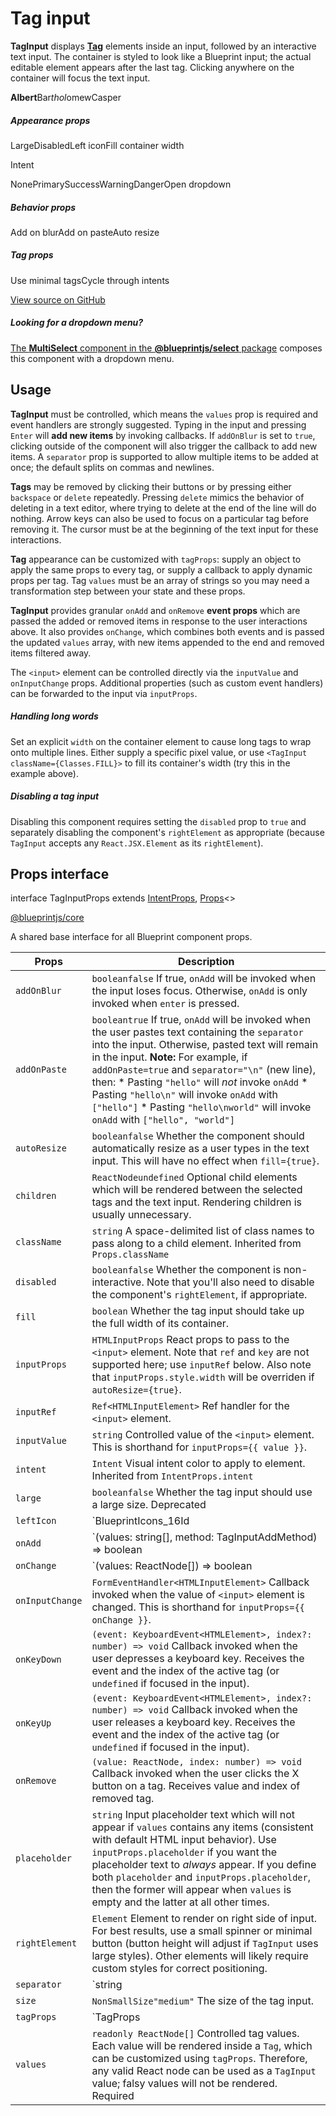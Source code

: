 # Tag input

**TagInput** displays [**Tag**](#core/components/tag) elements inside an input, followed by an interactive text input.
The container is styled to look like a Blueprint input; the actual editable element appears after the last tag.
Clicking anywhere on the container will focus the text input.

**Albert**Bar*thol*omewCasper

##### Appearance props

LargeDisabledLeft iconFill container width

Intent 

NonePrimarySuccessWarningDangerOpen dropdown

##### Behavior props

Add on blurAdd on pasteAuto resize

##### Tag props

Use minimal tagsCycle through intents

[View source on GitHub](https://github.com/palantir/blueprint/blob/develop/packages/docs-app/src/examples/core-examples/tagInputExample.tsx)

##### Looking for a dropdown menu?

[The **MultiSelect** component in the **@blueprintjs/select** package](#select/multi-select)
composes this component with a dropdown menu.

## Usage

**TagInput** must be controlled, which means the `values` prop is required and event handlers are strongly suggested.
Typing in the input and pressing `Enter` will **add new items** by invoking callbacks. If `addOnBlur` is
set to `true`, clicking outside of the component will also trigger the callback to add new items. A `separator` prop is
supported to allow multiple items to be added at once; the default splits on commas and newlines.

**Tags** may be removed by clicking their  buttons or by pressing
either `backspace` or `delete` repeatedly. Pressing `delete` mimics the behavior of deleting
in a text editor, where trying to delete at the end of the line will do nothing. Arrow keys can also be used to focus
on a particular tag before removing it. The cursor must be at the beginning of the text input for these interactions.

**Tag** appearance can be customized with `tagProps`: supply an object to apply the same props to every tag, or supply
a callback to apply dynamic props per tag. Tag `values` must be an array of strings so you may need a transformation
step between your state and these props.

**TagInput** provides granular `onAdd` and `onRemove` **event props** which are passed the added or removed items in
response to the user interactions above. It also provides `onChange`, which combines both events and is passed the
updated `values` array, with new items appended to the end and removed items filtered away.

The `<input>` element can be controlled directly via the `inputValue` and `onInputChange` props. Additional properties
(such as custom event handlers) can be forwarded to the input via `inputProps`.

##### Handling long words

Set an explicit `width` on the container element to cause long tags to wrap onto multiple lines.
Either supply a specific pixel value, or use `<TagInput className={Classes.FILL}>`
to fill its container's width (try this in the example above).

##### Disabling a tag input

Disabling this component requires setting the `disabled` prop to `true`
and separately disabling the component's `rightElement` as appropriate
(because `TagInput` accepts any `React.JSX.Element` as its `rightElement`).

## Props interface

interface TagInputProps extends [IntentProps](#api/IntentProps), [Props](#api/Props)<>

[@blueprintjs/core](https://github.com/palantir/blueprint/blob/d356c8eea/packages/core/src/components/tag-input/tagInput.tsx#L46)

A shared base interface for all Blueprint component props.

| Props | Description |
| --- | --- |
| `addOnBlur` | `booleanfalse` If true, `onAdd` will be invoked when the input loses focus. Otherwise, `onAdd` is only invoked when `enter` is pressed. |
| `addOnPaste` | `booleantrue` If true, `onAdd` will be invoked when the user pastes text containing the `separator` into the input. Otherwise, pasted text will remain in the input.  **Note:** For example, if `addOnPaste=true` and `separator="\n"` (new line), then:   * Pasting `"hello"` will *not* invoke `onAdd` * Pasting `"hello\n"` will invoke `onAdd` with `["hello"]` * Pasting `"hello\nworld"` will invoke `onAdd` with   `["hello", "world"]` |
| `autoResize` | `booleanfalse` Whether the component should automatically resize as a user types in the text input. This will have no effect when `fill={true}`. |
| `children` | `ReactNodeundefined` Optional child elements which will be rendered between the selected tags and the text input. Rendering children is usually unnecessary. |
| `className` | `string` A space-delimited list of class names to pass along to a child element.  Inherited from `Props.className` |
| `disabled` | `booleanfalse` Whether the component is non-interactive. Note that you'll also need to disable the component's `rightElement`, if appropriate. |
| `fill` | `boolean` Whether the tag input should take up the full width of its container. |
| `inputProps` | `HTMLInputProps` React props to pass to the `<input>` element. Note that `ref` and `key` are not supported here; use `inputRef` below. Also note that `inputProps.style.width` will be overriden if `autoResize={true}`. |
| `inputRef` | `Ref<HTMLInputElement>` Ref handler for the `<input>` element. |
| `inputValue` | `string` Controlled value of the `<input>` element. This is shorthand for `inputProps={{ value }}`. |
| `intent` | `Intent` Visual intent color to apply to element.  Inherited from `IntentProps.intent` |
| `large` | `booleanfalse` Whether the tag input should use a large size.  Deprecated |
| `leftIcon` | `BlueprintIcons_16Id | MaybeElement` Name of a Blueprint UI icon (or an icon element) to render on the left side of the input. |
| `onAdd` | `(values: string[], method: TagInputAddMethod) => boolean | void` Callback invoked when new tags are added by the user pressing `enter` on the input. Receives the current value of the input field split by `separator` into an array. New tags are expected to be appended to the list.  The input will be cleared after `onAdd` is invoked *unless* the callback explicitly returns `false`. This is useful if the provided `value` is somehow invalid and should not be added as a tag. |
| `onChange` | `(values: ReactNode[]) => boolean | void` Callback invoked when new tags are added or removed. Receives the updated list of `values`: new tags are appended to the end of the list, removed tags are removed at their index.  Like `onAdd`, the input will be cleared after this handler is invoked *unless* the callback explicitly returns `false`.  This callback essentially implements basic `onAdd` and `onRemove` functionality and merges the two handlers into one to simplify controlled usage. ``` |
| `onInputChange` | `FormEventHandler<HTMLInputElement>` Callback invoked when the value of `<input>` element is changed. This is shorthand for `inputProps={{ onChange }}`. |
| `onKeyDown` | `(event: KeyboardEvent<HTMLElement>, index?: number) => void` Callback invoked when the user depresses a keyboard key. Receives the event and the index of the active tag (or `undefined` if focused in the input). |
| `onKeyUp` | `(event: KeyboardEvent<HTMLElement>, index?: number) => void` Callback invoked when the user releases a keyboard key. Receives the event and the index of the active tag (or `undefined` if focused in the input). |
| `onRemove` | `(value: ReactNode, index: number) => void` Callback invoked when the user clicks the X button on a tag. Receives value and index of removed tag. |
| `placeholder` | `string` Input placeholder text which will not appear if `values` contains any items (consistent with default HTML input behavior). Use `inputProps.placeholder` if you want the placeholder text to *always* appear.  If you define both `placeholder` and `inputProps.placeholder`, then the former will appear when `values` is empty and the latter at all other times. |
| `rightElement` | `Element` Element to render on right side of input. For best results, use a small spinner or minimal button (button height will adjust if `TagInput` uses large styles). Other elements will likely require custom styles for correct positioning. |
| `separator` | `string | false | RegExp/[,\n\r]/` Separator pattern used to split input text into multiple values. Default value splits on commas and newlines. Explicit `false` value disables splitting (note that `onAdd` will still receive an array of length 1). |
| `size` | `NonSmallSize"medium"` The size of the tag input. |
| `tagProps` | `TagProps | (value: ReactNode, index: number) => TagProps<>` React props to pass to each `Tag`. Provide an object to pass the same props to every tag, or a function to customize props per tag.  If you define `onRemove` here then you will have to implement your own tag removal handling as `TagInput`'s own `onRemove` handler will never be invoked. |
| `values` | `readonly ReactNode[]` Controlled tag values. Each value will be rendered inside a `Tag`, which can be customized using `tagProps`. Therefore, any valid React node can be used as a `TagInput` value; falsy values will not be rendered.  Required |